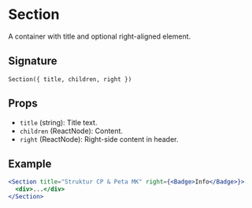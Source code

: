 # Section

A container with title and optional right-aligned element.

## Signature
`Section({ title, children, right })`

## Props
- `title` (string): Title text.
- `children` (ReactNode): Content.
- `right` (ReactNode): Right-side content in header.

## Example
```jsx
<Section title="Struktur CP & Peta MK" right={<Badge>Info</Badge>}>
  <div>...</div>
</Section>
```
